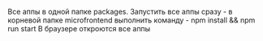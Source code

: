 Все аппы в одной папке packages.
Запустить все аппы сразу - в корневой папке microfrontend выполнить команду - npm install && npm run start
В браузере откроются все аппы